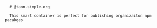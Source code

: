 
      # @taon-simple-org

      This smart container is perfect for publishing organizaiton npm pacakges

      
